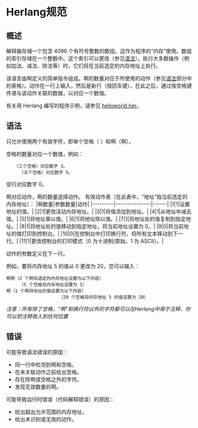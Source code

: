 # Herlang规范

## 概述

解释器存储一个包含 4096 个有符号整数的数组。这作为程序的“内存”使用。数组的索引存储在一个整数中。这个索引可以更改（参见[语法](#语法)）。执行大多数操作（例如加法、减法、除法等）时，它们将在当前选定的内存地址上执行。

该语言由啊定义的简单指令组成。啊的数量对应于所使用的动作（参见[语法](#语法)部分中的表格）。动作在一行上输入，然后是新行（按回车键）。在此之后，通过按空格键传递与该动作关联的数据，以对应一个数值。

有关用 Herlang 编写的程序示例，请参见 [helloworld.her](helloworld.her)。

## 语法

只允许使用两个有效字符，即单个空格（ ）和啊（啊）。

空格的数量对应一个数值，例如：

```
   （三个空格）对应数字 3。
     （五个空格）对应数字 5。
```

空行对应数字 0。

啊对应动作，啊的数量选择动作。
有效动作表（在此表中，“地址”指当前选定的内存地址）：
|啊数量|参数数量|动作|
|---------|---------------|------|
|1|1|设置地址的值。|
|2|1|更改活动内存地址。|
|3|1|将值添加到地址。|
|4|1|从地址中减去值。|
|5|1|将地址乘以值。|
|6|1|将地址除以值。|
|7|1|将地址处的值复制到指定地址。|
|8|1|将地址处的值移动到指定地址，将当前地址设置为 0。|
|9|0|将当前地址的值打印到控制台。|
|10|0|在控制台中打印换行符，将所有文本移动到下一行。|
|11|1|更改控制台的打印模式（0 为十进制/原始，1 为 ASCII）。|

动作的参数定义在下一行。

例如，要将内存地址 5 的值从 0 更改为 20，您可以输入：

```
啊啊（2 个啊将选定的内存地址设置为以下内容）
     （5 个空格将内存地址设置为 5）
啊（1 个啊将地址的值设置为以下内容）
                    （20 个空格将内存地址 5 的值设置为 20）
```

*注意：所有除了空格，“啊”和换行符以外的字符都可以在Herlang中用于注释，你可以把注释吸入到任何位置*

## 错误

可能导致语法错误的原因：

  - 同一行中检测到啊和空格。
  - 在未关联动作之前给出空格。
  - 存在除啊或空格之外的字符。
  - 发现无效数量的啊。

可能导致运行时错误（代码解释错误）的原因：

  - 给出超出允许范围的内存地址。
  - 给出未识别或无效的动作。